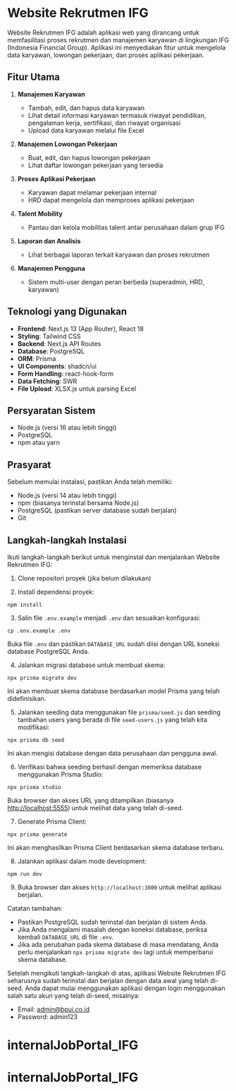 # Website Rekrutmen IFG

Website Rekrutmen IFG adalah aplikasi web yang dirancang untuk memfasilitasi proses rekrutmen dan manajemen karyawan di lingkungan IFG (Indonesia Financial Group). Aplikasi ini menyediakan fitur untuk mengelola data karyawan, lowongan pekerjaan, dan proses aplikasi pekerjaan.

## Fitur Utama

1. **Manajemen Karyawan**

   - Tambah, edit, dan hapus data karyawan
   - Lihat detail informasi karyawan termasuk riwayat pendidikan, pengalaman kerja, sertifikasi, dan riwayat organisasi
   - Upload data karyawan melalui file Excel

2. **Manajemen Lowongan Pekerjaan**

   - Buat, edit, dan hapus lowongan pekerjaan
   - Lihat daftar lowongan pekerjaan yang tersedia

3. **Proses Aplikasi Pekerjaan**

   - Karyawan dapat melamar pekerjaan internal
   - HRD dapat mengelola dan memproses aplikasi pekerjaan

4. **Talent Mobility**

   - Pantau dan kelola mobilitas talent antar perusahaan dalam grup IFG

5. **Laporan dan Analisis**

   - Lihat berbagai laporan terkait karyawan dan proses rekrutmen

6. **Manajemen Pengguna**
   - Sistem multi-user dengan peran berbeda (superadmin, HRD, karyawan)

## Teknologi yang Digunakan

- **Frontend**: Next.js 13 (App Router), React 18
- **Styling**: Tailwind CSS
- **Backend**: Next.js API Routes
- **Database**: PostgreSQL
- **ORM**: Prisma
- **UI Components**: shadcn/ui
- **Form Handling**: react-hook-form
- **Data Fetching**: SWR
- **File Upload**: XLSX.js untuk parsing Excel

## Persyaratan Sistem

- Node.js (versi 16 atau lebih tinggi)
- PostgreSQL
- npm atau yarn

## Prasyarat

Sebelum memulai instalasi, pastikan Anda telah memiliki:

- Node.js (versi 14 atau lebih tinggi)
- npm (biasanya terinstal bersama Node.js)
- PostgreSQL (pastikan server database sudah berjalan)
- Git

## Langkah-langkah Instalasi

Ikuti langkah-langkah berikut untuk menginstal dan menjalankan Website Rekrutmen IFG:

1. Clone repositori proyek (jika belum dilakukan)

2. Install dependensi proyek:

```plaintext
npm install
```

3. Salin file `.env.example` menjadi `.env` dan sesuaikan konfigurasi:

```plaintext
cp .env.example .env
```

Buka file `.env` dan pastikan `DATABASE_URL` sudah diisi dengan URL koneksi database PostgreSQL Anda.

4. Jalankan migrasi database untuk membuat skema:

```plaintext
npx prisma migrate dev
```

Ini akan membuat skema database berdasarkan model Prisma yang telah didefinisikan.

5. Jalankan seeding data menggunakan file `prisma/seed.js` dan seeding tambahan users yang berada di file `seed-users.js` yang telah kita modifikasi:

```plaintext
npx prisma db seed
```

Ini akan mengisi database dengan data perusahaan dan pengguna awal.

6. Verifikasi bahwa seeding berhasil dengan memeriksa database menggunakan Prisma Studio:

```plaintext
npx prisma studio
```

Buka browser dan akses URL yang ditampilkan (biasanya [http://localhost:5555](http://localhost:5555)) untuk melihat data yang telah di-seed.

7. Generate Prisma Client:

```plaintext
npx prisma generate
```

Ini akan menghasilkan Prisma Client berdasarkan skema database terbaru.

8. Jalankan aplikasi dalam mode development:

```plaintext
npm run dev
```

9. Buka browser dan akses `http://localhost:3000` untuk melihat aplikasi berjalan.

Catatan tambahan:

- Pastikan PostgreSQL sudah terinstal dan berjalan di sistem Anda.
- Jika Anda mengalami masalah dengan koneksi database, periksa kembali `DATABASE_URL` di file `.env`.
- Jika ada perubahan pada skema database di masa mendatang, Anda perlu menjalankan `npx prisma migrate dev` lagi untuk memperbarui skema database.

Setelah mengikuti langkah-langkah di atas, aplikasi Website Rekrutmen IFG seharusnya sudah terinstal dan berjalan dengan data awal yang telah di-seed. Anda dapat mulai menggunakan aplikasi dengan login menggunakan salah satu akun yang telah di-seed, misalnya:

- Email: [admin@bpui.co.id](mailto:admin@bpui.co.id)
- Password: admin123

# internalJobPortal_IFG
# internalJobPortal_IFG
